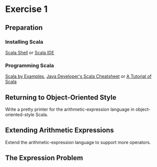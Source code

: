 # Exercise 1

## Preparation

### Installing Scala

[Scala Shell](http://www.scala-lang.org/download/) or [Scala
IDE](http://scala-ide.org/)

### Programming Scala

[Scala by Examples](http://www.scala-lang.org/docu/files/ScalaByExample.pdf),
[Java Developer's Scala Cheatsheet](http://mbonaci.github.io/scala/) or [A
Tutorial of Scala](http://docs.scala-lang.org/tutorials/)

## Returning to Object-Oriented Style

Write a pretty printer for the arithmetic-expression language in
object-oriented-style Scala.

## Extending Arithmetic Expressions

Extend the arithmetic-expression language to support more operators.

## The Expression Problem

